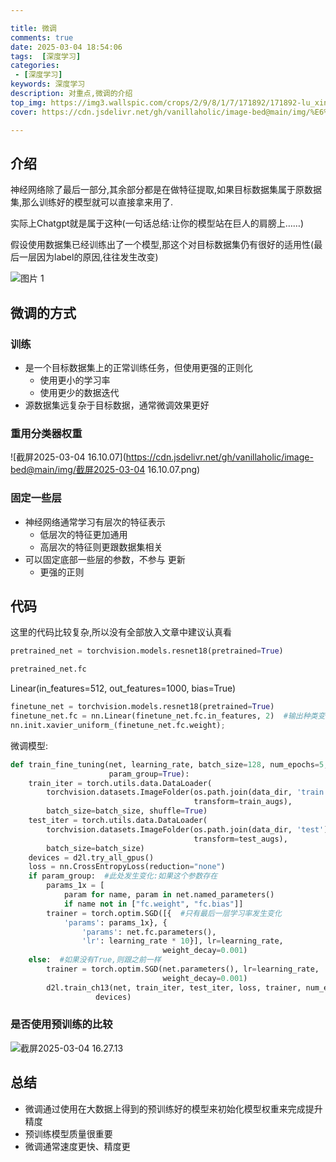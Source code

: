 ```yaml
---

title: 微调
comments: true
date: 2025-03-04 18:54:06
tags:  [深度学习]
categories:
 - [深度学习]
keywords: 深度学习
description: 对重点,微调的介绍
top_img: https://img3.wallspic.com/crops/2/9/8/1/7/171892/171892-lu_xing-cheng_shi-li_cheng_bei-cheng_shi_jing_guan-3840x2160.jpg
cover: https://cdn.jsdelivr.net/gh/vanillaholic/image-bed@main/img/%E6%88%AA%E5%B1%8F2025-03-04%2016.11.20.png

---
```


## 介绍

神经网络除了最后一部分,其余部分都是在做特征提取,如果目标数据集属于原数据集,那么训练好的模型就可以直接拿来用了.

实际上Chatgpt就是属于这种(一句话总结:让你的模型站在巨人的肩膀上……) 

假设使用数据集已经训练出了一个模型,那这个对目标数据集仍有很好的适用性(最后一层因为label的原因,往往发生改变)

![图片 1](https://cdn.jsdelivr.net/gh/vanillaholic/image-bed@main/img/%E5%9B%BE%E7%89%87%201.png)

## 微调的方式

### 训练

- 是一个目标数据集上的正常训练任务，但使用更强的正则化
  - ﻿﻿使用更小的学习率
  - ﻿﻿使用更少的数据迭代
- ﻿﻿源数据集远复杂于目标数据，通常微调效果更好

### 重用分类器权重

![截屏2025-03-04 16.10.07](https://cdn.jsdelivr.net/gh/vanillaholic/image-bed@main/img/截屏2025-03-04 16.10.07.png)

### 固定一些层

- ﻿神经网络通常学习有层次的特征表示
  - ﻿﻿低层次的特征更加通用
  - ﻿﻿高层次的特征则更跟数据集相关
- ﻿可以固定底部一些层的参数，不参与
   更新
  - ﻿﻿更强的正则

## 代码

这里的代码比较复杂,所以没有全部放入文章中建议认真看

[微调]: https://courses.d2l.ai/zh-v2/assets/notebooks/chapter_computer-vision/fine-tuning.slides.html

```python
pretrained_net = torchvision.models.resnet18(pretrained=True)

pretrained_net.fc
```

Linear(in_features=512, out_features=1000, bias=True)

```python
finetune_net = torchvision.models.resnet18(pretrained=True)
finetune_net.fc = nn.Linear(finetune_net.fc.in_features, 2)  #输出种类变化,改成2
nn.init.xavier_uniform_(finetune_net.fc.weight);
```

微调模型:

```python
def train_fine_tuning(net, learning_rate, batch_size=128, num_epochs=5,
                      param_group=True):
    train_iter = torch.utils.data.DataLoader(
        torchvision.datasets.ImageFolder(os.path.join(data_dir, 'train'),
                                         transform=train_augs),
        batch_size=batch_size, shuffle=True)
    test_iter = torch.utils.data.DataLoader(
        torchvision.datasets.ImageFolder(os.path.join(data_dir, 'test'),
                                         transform=test_augs),
        batch_size=batch_size)
    devices = d2l.try_all_gpus()
    loss = nn.CrossEntropyLoss(reduction="none")
    if param_group:  #此处发生变化:如果这个参数存在
        params_1x = [
            param for name, param in net.named_parameters()
            if name not in ["fc.weight", "fc.bias"]]
        trainer = torch.optim.SGD([{  #只有最后一层学习率发生变化
            'params': params_1x}, {
                'params': net.fc.parameters(),
                'lr': learning_rate * 10}], lr=learning_rate,
                                  weight_decay=0.001)
    else:  #如果没有True,则跟之前一样
        trainer = torch.optim.SGD(net.parameters(), lr=learning_rate,
                                  weight_decay=0.001)
 		d2l.train_ch13(net, train_iter, test_iter, loss, trainer, num_epochs,
                   devices)
```

### 是否使用预训练的比较

![截屏2025-03-04 16.27.13](https://cdn.jsdelivr.net/gh/vanillaholic/image-bed@main/img/%E6%88%AA%E5%B1%8F2025-03-04%2016.27.13.png)

## 总结

- ﻿微调通过使用在大数据上得到的预训练好的模型来初始化模型权重来完成提升精度
- ﻿﻿预训练模型质量很重要
- ﻿﻿微调通常速度更快、精度更
